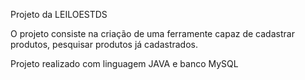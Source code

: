 Projeto da LEILOESTDS

O projeto consiste na criação de uma ferramente capaz de cadastrar produtos, pesquisar produtos já cadastrados.

Projeto realizado com linguagem JAVA e banco MySQL
